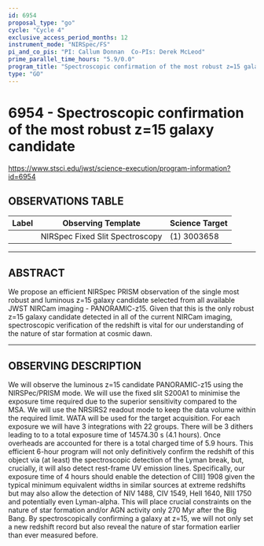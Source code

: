 ```yaml
---
id: 6954
proposal_type: "go"
cycle: "Cycle 4"
exclusive_access_period_months: 12
instrument_mode: "NIRSpec/FS"
pi_and_co_pis: "PI: Callum Donnan  Co-PIs: Derek McLeod"
prime_parallel_time_hours: "5.9/0.0"
program_title: "Spectroscopic confirmation of the most robust z=15 galaxy candidate"
type: "GO"
---
```

# 6954 - Spectroscopic confirmation of the most robust z=15 galaxy candidate
https://www.stsci.edu/jwst/science-execution/program-information?id=6954
## OBSERVATIONS TABLE
| Label | Observing Template            | Science Target |
|-------|-------------------------------|----------------|
|       | NIRSpec Fixed Slit Spectroscopy | (1) 3003658    |

---

## ABSTRACT

We propose an efficient NIRSpec PRISM observation of the single most robust and luminous z=15 galaxy candidate selected from all available JWST NIRCam imaging - PANORAMIC-z15. Given that this is the only robust z=15 galaxy candidate detected in all of the current NIRCam imaging, spectroscopic verification of the redshift is vital for our understanding of the nature of star formation at cosmic dawn.

---

## OBSERVING DESCRIPTION

We will observe the luminous z=15 candidate PANORAMIC-z15 using the NIRSPec/PRISM mode. We will use the fixed slit S200A1 to minimise the exposure time required due to the superior sensitivity compared to the MSA. We will use the NRSIRS2 readout mode to keep the data volume within the required limit. WATA will be used for the target acquisition. For each exposure we will have 3 integrations with 22 groups. There will be 3 dithers leading to to a total exposure time of 14574.30 s (4.1 hours). Once overheads are accounted for there is a total charged time of 5.9 hours. This efficient 6-hour program will not only definitively confirm the redshift of this object via (at least) the spectroscopic detection of the Lyman break, but, crucially, it will also detect rest-frame UV emission lines. Specifically, our exposure time of 4 hours should enable the detection of CIII] 1908 given the typical minimum equivalent widths in similar sources at extreme redshifts but may also allow the detection of NIV 1488, CIV 1549, HeII 1640, NIII 1750 and potentially even Lyman-alpha. This will place crucial constraints on the nature of star formation and/or AGN activity only 270 Myr after the Big Bang. By spectroscopically confirming a galaxy at z=15, we will not only set a new redshift record but also reveal the nature of star formation earlier than ever measured before.